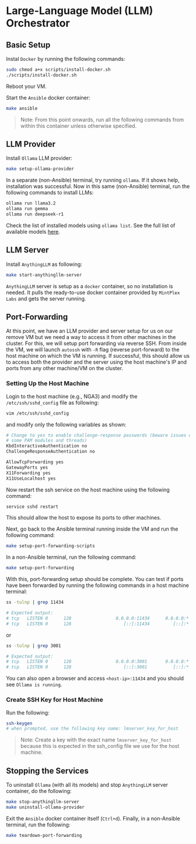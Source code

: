 # Large-Language Model (LLM) Orchestrator

## Basic Setup

Instal `Docker` by running the following commands:

```sh
sudo chmod a+x scripts/install-docker.sh
./scripts/install-docker.sh
```

Reboot your VM.

Start the `Ansible` docker container:

```sh
make ansible
```

> Note: From this point onwards, run all the following commands from within this container unless otherwise specified.

## LLM Provider

Install `Ollama` LLM provider:

```sh
make setup-ollama-provider
```

In a separate (non-Ansible) terminal, try running `ollama`. 
If it shows help, installation was successful.
Now in this same (non-Ansible) terminal, run the following commands to install LLMs:

```sh
ollama run llama3.2
ollama run gemma
ollama run deepseek-r1
```

Check the list of installed models using `ollama list`.
See the full list of available models [here](https://ollama.com/library).

## LLM Server

Install `AnythingLLM` as following:

```sh
make start-anythingllm-server
```

`AnythingLLM` server is setup as a `docker` container, so no installation is needed. 
It pulls the ready-to-use docker container provided by `MintPlex Labs` and gets the server running.

## Port-Forwarding

At this point, we have an LLM provider and server setup for us on our remove VM but we need a way to access it from other machines in the cluster.
For this, we will setup port forwarding via reverse SSH. 
From inside the VM, we will launch `autossh` with `-R` flag (reverse port-forward) to the host machine on which the VM is running.
If successful, this should allow us to access both the provider and the server using the host machine's IP and ports from any other machine/VM on the cluster.

### Setting Up the Host Machine

Login to the host machine (e.g., NGA3) and modify the `/etc/ssh/sshd_config` file as following:

```sh
vim /etc/ssh/sshd_config
```

and modify only the following variables as shown:

```sh
# Change to yes to enable challenge-response passwords (beware issues with
# some PAM modules and threads)
KbdInteractiveAuthentication no
ChallengeResponseAuthentication no

AllowTcpForwarding yes
GatewayPorts yes
X11Forwarding yes
X11UseLocalhost yes
```

Now restart the ssh service on the host machine using the following command:

```sh
service sshd restart
```

This should allow the host to expose its ports to other machines.

Next, go back to the Ansible terminal running inside the VM and run the following command:

```sh
make setup-port-forwarding-scripts
```

In a non-Ansible terminal, run the following command:

```sh
make setup-port-forwarding
```

With this, port-forwarding setup should be complete.
You can test if ports have been forwarded by running the following commands in a host machine terminal:

```sh
ss -tulnp | grep 11434

# Expected output:
# tcp   LISTEN 0      128                 0.0.0.0:11434      0.0.0.0:*    users:(("sshd",pid=3524359,fd=9))
# tcp   LISTEN 0      128                    [::]:11434         [::]:*    users:(("sshd",pid=3524359,fd=10)) 
```

or 

```sh
ss -tulnp | grep 3001

# Expected output:
# tcp   LISTEN 0      128                 0.0.0.0:3001       0.0.0.0:*    users:(("sshd",pid=3524359,fd=11)) 
# tcp   LISTEN 0      128                    [::]:3001          [::]:*    users:(("sshd",pid=3524359,fd=12))
```

You can also open a browser and access `<host-ip>:11434` and you should see `Ollama is running`.

### Create SSH Key for Host Machine

Run the following:

```sh
ssh-keygen 
# when prompted, use the following key name: lmserver_key_for_host
```

> Note: Create a key with the exact name `lmserver_key_for_host` because this is expected in the ssh_config file we use for the host machine.

## Stopping the Services

To uninstall `Ollama` (with all its models) and stop `AnythingLLM` server container, do the following:

```sh
make stop-anythingllm-server
make uninstall-ollama-provider
```

Exit the `Ansible` docker container itself (`Ctrl+d`).
Finally, in a non-Ansible terminal, run the following:

```sh
make teardown-port-forwarding
```
